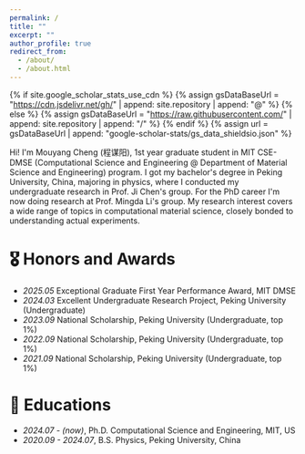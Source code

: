```yaml
---
permalink: /
title: ""
excerpt: ""
author_profile: true
redirect_from: 
  - /about/
  - /about.html
---
```


{% if site.google_scholar_stats_use_cdn %}
{% assign gsDataBaseUrl = "https://cdn.jsdelivr.net/gh/" | append: site.repository | append: "@" %}
{% else %}
{% assign gsDataBaseUrl = "https://raw.githubusercontent.com/" | append: site.repository | append: "/" %}
{% endif %}
{% assign url = gsDataBaseUrl | append: "google-scholar-stats/gs_data_shieldsio.json" %}

<span class='anchor' id='about-me'></span>

Hi! I'm Mouyang Cheng (程谋阳), 1st year graduate student in MIT CSE-DMSE (Computational Science and Engineering @ Department of Material Science and Engineering) program. I got my bachelor's degree in Peking University, China, majoring in physics, where I conducted my undergraduate research in Prof. Ji Chen's group. For the PhD career I'm now doing research at Prof. Mingda Li's group. My research interest covers a wide range of topics in computational material science, closely bonded to understanding actual experiments.

# 🎖 Honors and Awards
- *2025.05* Exceptional Graduate First Year Performance Award, MIT DMSE
- *2024.03* Excellent Undergraduate Research Project, Peking University (Undergraduate)
- *2023.09* National Scholarship, Peking University (Undergraduate, top 1%)
- *2022.09* National Scholarship, Peking University (Undergraduate, top 1%)
- *2021.09* National Scholarship, Peking University (Undergraduate, top 1%)


# 📖 Educations
- *2024.07 - (now)*, Ph.D. Computational Science and Engineering, MIT, US
- *2020.09 - 2024.07*, B.S. Physics, Peking University, China 
